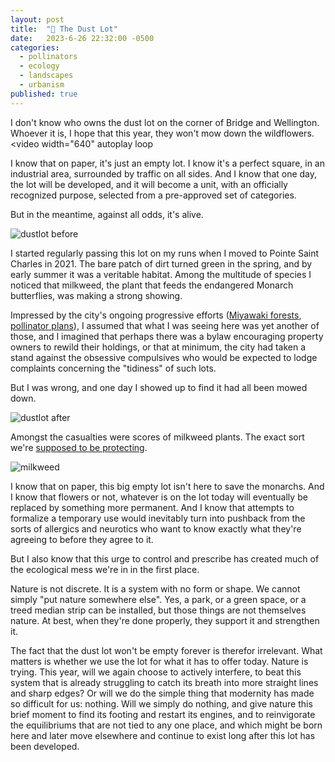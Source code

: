 ```yaml
---
layout: post
title:  "🌱 The Dust Lot"
date:   2023-6-26 22:32:00 -0500
categories:
  - pollinators
  - ecology
  - landscapes
  - urbanism
published: true
---
```

I don't know who owns the dust lot on the corner of Bridge and Wellington. Whoever it is, I hope that this year, they won't mow down the wildflowers.
<video
  width="640"
  autoplay
  loop
>
  <source src="{{site.url}}/assets/video/flowers.mp4" type="video/mp4">
</video>

I know that on paper, it's just an empty lot. I know it's a perfect square, in an industrial area, surrounded by traffic on all sides. And I know that one day, the lot will be developed, and it will become a unit, with an officially recognized purpose, selected from a pre-approved set of categories.

But in the meantime, against all odds, it's alive.

![dustlot before]({{site.url}}/assets/img/dustlot-before.jpg)

I started regularly passing this lot on my runs when I moved to Pointe Saint Charles in 2021. The bare patch of dirt turned green in the spring, and by early summer it was a veritable habitat. Among the multitude of species I noticed that milkweed, the plant that feeds the endangered Monarch butterflies, was making a strong showing.

Impressed by the city's ongoing progressive efforts ([Miyawaki forests](https://montreal.ca/articles/microforets-de-rosemont-la-petite-patrie-15307), [pollinator plans](https://www.cbc.ca/news/canada/montreal/montreal-pollinators-plan-1.6647077)), I assumed that what I was seeing here was yet another of those, and I imagined that perhaps there was a bylaw encouraging property owners to rewild their holdings, or that at minimum, the city had taken a stand against the obsessive compulsives who would be expected to lodge complaints concerning the "tidiness" of such lots.

But I was wrong, and one day I showed up to find it had all been mowed down.

![dustlot after]({{site.url}}/assets/img/dustlot-after.jpg)

Amongst the casualties were scores of milkweed plants. The exact sort we're [supposed to be protecting](https://montrealgazette.com/news/local-news/its-unconscionable-groups-shocked-to-discover-razed-monarch-fields).

![milkweed]({{site.url}}/assets/img/milkweed.jpg)

I know that on paper, this big empty lot isn't here to save the monarchs. And I know that flowers or not, whatever is on the lot today will eventually be replaced by something more permanent. And I know that attempts to formalize a temporary use would inevitably turn into pushback from the sorts of allergics and neurotics who want to know exactly what they're agreeing to before they agree to it.

But I also know that this urge to control and prescribe has created much of the ecological mess we're in in the first place.

Nature is not discrete. It is a system with no form or shape. We cannot simply "put nature somewhere else". Yes, a park, or a green space, or a treed median strip can be installed, but those things are not themselves nature. At best, when they're done properly, they support it and strengthen it. 

The fact that the dust lot won't be empty forever is therefor irrelevant. What matters is whether we use the lot for what it has to offer today. Nature is trying. This year, will we again choose to actively interfere, to beat this system that is already struggling to catch its breath into more straight lines and sharp edges? Or will we do the simple thing that modernity has made so difficult for us: nothing. Will we simply do nothing, and give nature this brief moment to find its footing and restart its engines, and to reinvigorate the equilibriums that are not tied to any one place, and which might be born here and later move elsewhere and continue to exist long after this lot has been developed.


